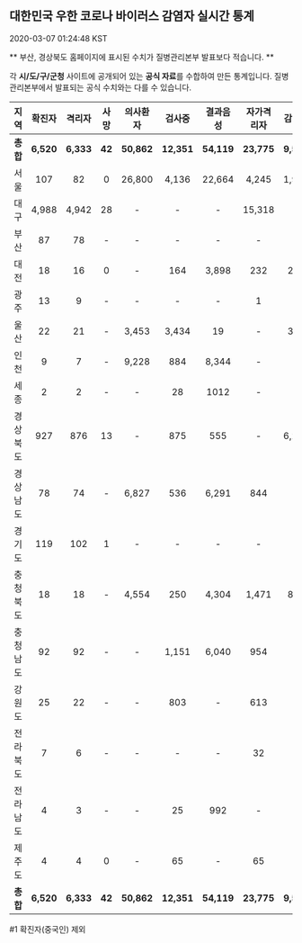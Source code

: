 
## 대한민국 우한 코로나 바이러스 감염자 실시간 통계
2020-03-07 01:24:48 KST

** 부산, 경상북도 홈페이지에 표시된 수치가 질병관리본부 발표보다 적습니다. **

각 **시/도/구/군청** 사이트에 공개되어 있는 **공식 자료**를 수합하여 만든 통계입니다.
질병관리본부에서 발표되는 공식 수치와는 다를 수 있습니다.


        
|  지역  | 확진자 |  격리자  |  사망  |  의사환자  |  검사중  |  결과음성  |  자가격리자  |  감시중  |  감시해제  |  퇴원  |
|:------:|:------:|:--------:|:--------:|:----------:|:--------:|:----------------:|:------------:|:--------:|:----------:|:--:|
|**총합**|**6,520**|**6,333**|**42**|**50,862**|**12,351**|**54,119**|**23,775**|**9,585**|**4,748**|**123**|
|서울|107|82|0|26,800|4,136|22,664|4,245|1,997|2,295|25|
|대구|4,988|4,942|28 |-|-|-|15,318|-|-|18 |
|부산|87|78|-|-|-|-|-|-|-|9|
|대전|18|16|0|-|164|3,898|232|232|110|2|
|광주|13|9|-|-|-|-|1|-|-|3|
|울산|22|21|-|3,453|3,434|19|-|329|108|1|
|인천|9|7|-|9,228|884|8,344|-|-|-|2|
|세종|2|2|-|-|28|1012|-|-|-|-|
|경상북도|927|876|13|-|875|555|-|6,201|1,411|38|
|경상남도|78|74|-|6,827|536|6,291|844|-|-|4|
|경기도|119|102|1|-|-|-|-|-|-|16|
|충청북도|18|18|-|4,554|250|4,304|1,471|826|645|-|
|충청남도|92|92|-|-|1,151|6,040|954|-|-|-|
|강원도|25|22|-|-|803|-|613|-|-|3|
|전라북도|7|6|-|-|-|-|32|-|-|1|
|전라남도|4|3|-|-|25|992|-|-|1|1|
|제주도|4|4|0|-|65|-|65|-|178|-|
|**총합**|**6,520**|**6,333**|**42**|**50,862**|**12,351**|**54,119**|**23,775**|**9,585**|**4,748**|**123**|

        

#1 확진자(중국인) 제외

